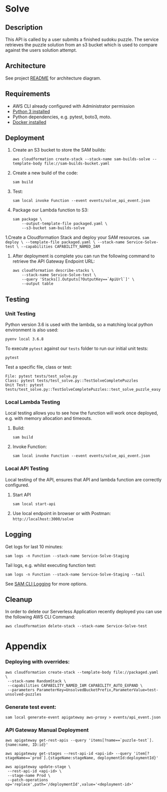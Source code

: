 # Solve

## Description
This API is called by a user submits a finished sudoku puzzle.  The service retrieves the puzzle solution from an s3 bucket which is used to compare against the users solution attempt.

## Architecture
See project [README](../../README.md) for architecture diagram.

## Requirements

* AWS CLI already configured with Administrator permission
* [Python 3 installed](https://www.python.org/downloads/)
* Python dependencies, e.g. pytest, boto3, moto.
* [Docker installed](https://www.docker.com/community-edition)

## Deployment
1. Create an S3 bucket to store the SAM builds:
    ```
    aws cloudformation create-stack --stack-name sam-builds-solve --template-body file://sam-builds-bucket.yaml
    ```
1. Create a new build of the code:
    ```
    sam build
    ```
1. Test:
    ```
    sam local invoke Function --event events/solve_api_event.json
    ```
1. Package our Lambda function to S3:
    ```
    sam package \
        --output-template-file packaged.yaml \
        --s3-bucket sam-builds-solve
    ```
1.Create a Cloudformation Stack and deploy your SAM resources.
    ```
    sam deploy \
        --template-file packaged.yaml \
        --stack-name Service-Solve-test \
        --capabilities CAPABILITY_NAMED_IAM
    ```
1. After deployment is complete you can run the following command to retrieve the API Gateway Endpoint URL:
    ```
    aws cloudformation describe-stacks \
        --stack-name Service-Solve-test \
        --query 'Stacks[].Outputs[?OutputKey==`ApiUrl`]' \
        --output table
    ```

## Testing
### Unit Testing
Python version 3.6 is used with the lambda, so a matching local python environment is also used:
```
pyenv local 3.6.8
```

To execute `pytest` against our `tests` folder to run our initial unit tests:
```
pytest
```

Test a specific file, class or test:
```
File: pytest tests/test_solve.py
Class: pytest tests/test_solve.py::TestSolveCompletePuzzles
Unit Test: pytest tests/test_solve.py::TestSolveCompletePuzzles::test_solve_puzzle_easy
```

### Local Lambda Testing
Local testing allows you to see how the function will work once deployed, e.g. with memory allocation and timeouts.

1. Build:
    ```
    sam build
    ```
1. Invoke Function:
    ```
    sam local invoke Function --event events/solve_api_event.json
    ```

### Local API Testing
Local testing of the API, ensures that API and lambda function are correctly configured.
1. Start API
    ```
    sam local start-api
    ```
1. Use local endpoint in browser or with Postman: `http://localhost:3000/solve`

## Logging
Get logs for last 10 minutes:
```
sam logs -n Function --stack-name Service-Solve-Staging
```

Tail logs, e.g. whilst executing function test:
```
sam logs -n Function --stack-name Service-Solve-Staging --tail
```

See [SAM CLI Logging](https://docs.aws.amazon.com/serverless-application-model/latest/developerguide/serverless-sam-cli-logging.html) for more options.

## Cleanup
In order to delete our Serverless Application recently deployed you can use the following AWS CLI Command:

```
aws cloudformation delete-stack --stack-name Service-Solve-test
```

# Appendix
### Deploying with overrides:
```
aws cloudformation create-stack --template-body file://packaged.yaml  \
 --stack-name RandomStack \
 --capabilities CAPABILITY_NAMED_IAM CAPABILITY_AUTO_EXPAND \
 --parameters ParameterKey=UnsolvedBucketPrefix,ParameterValue=test-unsolved-puzzles
```

### Generate test event:
```
sam local generate-event apigateway aws-proxy > events/api_event.json
```

### API Gateway Manual Deployment
```
aws apigateway get-rest-apis --query 'items[?name==`puzzle-test`].{name:name, ID:id}'

aws apigateway get-stages --rest-api-id <api-id> --query 'item[?stageName==`prod`].{stageName:stageName, deploymentId:deploymentId}'

aws apigateway update-stage \
 --rest-api-id <api-id> \
 --stage-name Prod \
 --patch-operations op='replace',path='/deploymentId',value='<deployment-id>'
```
